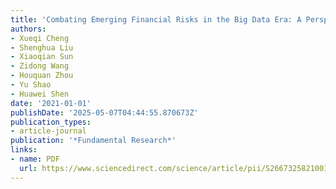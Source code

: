 ```yaml
---
title: 'Combating Emerging Financial Risks in the Big Data Era: A Perspective Review'
authors:
- Xueqi Cheng
- Shenghua Liu
- Xiaoqian Sun
- Zidong Wang
- Houquan Zhou
- Yu Shao
- Huawei Shen
date: '2021-01-01'
publishDate: '2025-05-07T04:44:55.870673Z'
publication_types:
- article-journal
publication: '*Fundamental Research*'
links:
- name: PDF
  url: https://www.sciencedirect.com/science/article/pii/S2667325821001722
---
```


